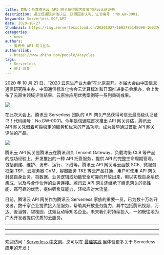 ```yaml
---
title: 喜报：恭喜腾讯云 API 网关获得国内首张可信云认证证书
description: 通过信通院评估认证，获得国家认可，证书编号 ：No.GW-0001。
keywords: Serverless,SCF,API
date: 2020-10-27
thumbnail: https://img.serverlesscloud.cn/20201027/1603785148698-1603767329871-api.jpg
categories:
  - news
authors:
  - 腾讯云 API 网关团队
authorslink:
  - https://www.zhihu.com/people/Aceyclee
tags:
  - Serverless
  - API 网关
---
```


2020 年 10 月 21 日，“2020 云原生产业大会”在北京召开。本届大会由中国信息通信研究院主办，中国通信标准化协会云计算标准和开源推进委员会承办。会上发布了云原生领域评估结果、云原生应用优秀案例等一系列重磅成果。

![](https://img.serverlesscloud.cn/20201026/1603717454648-001.jpeg)            

在此次大会上，腾讯云 Serverless 团队的 API 网关产品获得可信云最高级认证证书！代码编号：No.GW-0001。今年是信通院首次推出 API 网关评估，腾讯云 API 网关凭借着可靠稳定的服务和优秀的产品功能，成为最早通过首批 API 网关评估的产品。

![](https://img.serverlesscloud.cn/20201026/1603717453736-002.png)            
         

腾讯云 API 网关是腾讯云在腾讯网关 Tencent Gateway、负载均衡 CLB 等产品的成功经验上，开发推出的一种 API 托管服务，提供 API 的完整生命周期管理，包括创建、维护、发布、运行、下线等。腾讯云 API 网关与云函数 SCF、微服务框架 TSF、云服务器 CVM、容器服务 TKE 等云产品打通，用户可使用 API 网关封装自身业务，将数据、业务逻辑或功能安全可靠的开放出来，用以实现自身系统集成、以及与合作伙伴的业务连接。腾讯云 API 网关还继承了腾讯网关的高性能、高可靠的优势，提供强负载能力，轻松应对大流量。

目前，腾讯云 API 网关作为腾讯云 Serverless 家族的重要一员，已为数十万名开发者，数千家企业提供接入层服务，帮助其开放业务能力，其中包括腾讯视频、万达、麦当劳、碧桂园、江娱互动等知名企业。未来我们将持续投入，一如既往地为广大开发者提供优质的云服务。

---

---
<div id='scf-deploy-iframe-or-md'></div>

---

欢迎访问：[Serverless 中文网](https://serverlesscloud.cn/)，您可以在 [最佳实践](https://serverlesscloud.cn/best-practice) 里体验更多关于 Serverless 应用的开发！